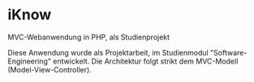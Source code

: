 # iKnow
MVC-Webanwendung in PHP, als Studienprojekt

Diese Anwendung wurde als Projektarbeit, im Studienmodul "Software-Engineering" entwickelt.
Die Architektur folgt strikt dem MVC-Modell (Model-View-Controller).


